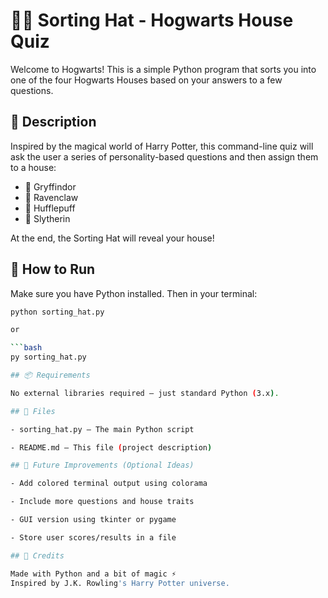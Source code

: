 # 🧙‍♂️ Sorting Hat - Hogwarts House Quiz

Welcome to Hogwarts! This is a simple Python program that sorts you into one of the four Hogwarts Houses based on your answers to a few questions.

## 📄 Description

Inspired by the magical world of Harry Potter, this command-line quiz will ask the user a series of personality-based questions and then assign them to a house:

- 🦁 Gryffindor
- 🦅 Ravenclaw
- 🦡 Hufflepuff
- 🐍 Slytherin

At the end, the Sorting Hat will reveal your house!

## 🚀 How to Run

Make sure you have Python installed. Then in your terminal:

```bash
python sorting_hat.py

or 

```bash
py sorting_hat.py

## 📦 Requirements

No external libraries required — just standard Python (3.x).

## 📁 Files

- sorting_hat.py — The main Python script

- README.md — This file (project description)

## 🧠 Future Improvements (Optional Ideas)

- Add colored terminal output using colorama

- Include more questions and house traits

- GUI version using tkinter or pygame

- Store user scores/results in a file

## 🧙 Credits

Made with Python and a bit of magic ⚡
Inspired by J.K. Rowling's Harry Potter universe.
